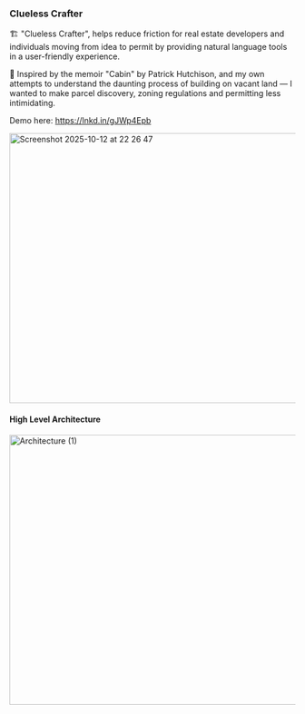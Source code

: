 ### Clueless Crafter
🏗️ "Clueless Crafter", helps reduce friction for real estate developers and individuals moving from idea to permit by providing natural language tools in a user-friendly experience.

🏡 Inspired by the memoir "Cabin" by Patrick Hutchison, and my own attempts to understand the daunting process of building on vacant land — I wanted to make parcel discovery, zoning regulations and permitting less intimidating.

Demo here: https://lnkd.in/gJWp4Epb

<img width="848" height="476" alt="Screenshot 2025-10-12 at 22 26 47" src="https://github.com/user-attachments/assets/545d842d-9630-45a9-9ebb-82c663af3163" />

#### High Level Architecture
<img width="848" height="476" alt="Architecture (1)" src="https://github.com/user-attachments/assets/4fefa16c-65ef-4478-b969-a47a051b1a72" />
